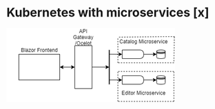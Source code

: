 # Kubernetes with microservices [x]
![Diagram](https://github.com/MiCh4n/KubeDemo/blob/master/docs/images/diagram1.png)


